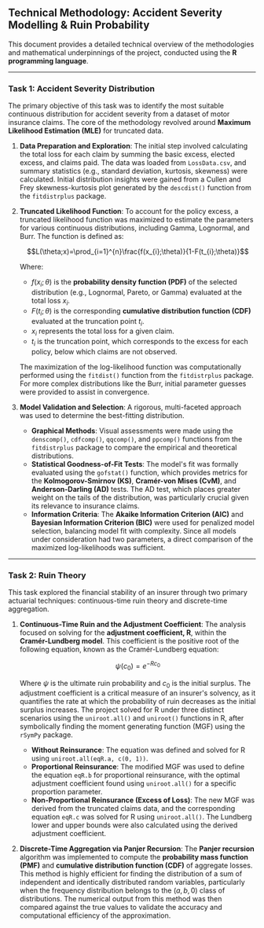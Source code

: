 ## **Technical Methodology: Accident Severity Modelling & Ruin Probability**

This document provides a detailed technical overview of the methodologies and mathematical underpinnings of the project, conducted using the **R programming language**.

---

### Task 1: Accident Severity Distribution

The primary objective of this task was to identify the most suitable continuous distribution for accident severity from a dataset of motor insurance claims. The core of the methodology revolved around **Maximum Likelihood Estimation (MLE)** for truncated data.

1.  **Data Preparation and Exploration**: The initial step involved calculating the total loss for each claim by summing the basic excess, elected excess, and claims paid. The data was loaded from `LossData.csv`, and summary statistics (e.g., standard deviation, kurtosis, skewness) were calculated. Initial distribution insights were gained from a Cullen and Frey skewness-kurtosis plot generated by the `descdist()` function from the `fitdistrplus` package.

2.  **Truncated Likelihood Function**: To account for the policy excess, a truncated likelihood function was maximized to estimate the parameters for various continuous distributions, including Gamma, Lognormal, and Burr. The function is defined as:

    $$L(\theta;x)=\prod_{i=1}^{n}\frac{f(x_{i};\theta)}{1-F(t_{i};\theta)}$$

    Where:
    * $f(x_{i};\theta)$ is the **probability density function (PDF)** of the selected distribution (e.g., Lognormal, Pareto, or Gamma) evaluated at the total loss $x_i$.
    * $F(t_{i};\theta)$ is the corresponding **cumulative distribution function (CDF)** evaluated at the truncation point $t_i$.
    * $x_i$ represents the total loss for a given claim.
    * $t_i$ is the truncation point, which corresponds to the excess for each policy, below which claims are not observed.

    The maximization of the log-likelihood function was computationally performed using the `fitdist()` function from the `fitdistrplus` package. For more complex distributions like the Burr, initial parameter guesses were provided to assist in convergence.

3.  **Model Validation and Selection**: A rigorous, multi-faceted approach was used to determine the best-fitting distribution.
    * **Graphical Methods**: Visual assessments were made using the `denscomp()`, `cdfcomp()`, `qqcomp()`, and `ppcomp()` functions from the `fitdistrplus` package to compare the empirical and theoretical distributions.
    * **Statistical Goodness-of-Fit Tests**: The model's fit was formally evaluated using the `gofstat()` function, which provides metrics for the **Kolmogorov-Smirnov (KS)**, **Cramér-von Mises (CvM)**, and **Anderson-Darling (AD)** tests. The AD test, which places greater weight on the tails of the distribution, was particularly crucial given its relevance to insurance claims.
    * **Information Criteria**: The **Akaike Information Criterion (AIC)** and **Bayesian Information Criterion (BIC)** were used for penalized model selection, balancing model fit with complexity. Since all models under consideration had two parameters, a direct comparison of the maximized log-likelihoods was sufficient.

---

### Task 2: Ruin Theory

This task explored the financial stability of an insurer through two primary actuarial techniques: continuous-time ruin theory and discrete-time aggregation.

1.  **Continuous-Time Ruin and the Adjustment Coefficient**: The analysis focused on solving for the **adjustment coefficient, R**, within the **Cramér-Lundberg model**. This coefficient is the positive root of the following equation, known as the Cramér-Lundberg equation:

    $$\psi(c_0)=e^{-R c_0}$$

    Where $\psi$ is the ultimate ruin probability and $c_0$ is the initial surplus. The adjustment coefficient is a critical measure of an insurer's solvency, as it quantifies the rate at which the probability of ruin decreases as the initial surplus increases. The project solved for R under three distinct scenarios using the `uniroot.all()` and `uniroot()` functions in R, after symbolically finding the moment generating function (MGF) using the `rSymPy` package.

    * **Without Reinsurance**: The equation was defined and solved for R using `uniroot.all(eqR.a, c(0, 1))`.
    * **Proportional Reinsurance**: The modified MGF was used to define the equation `eqR.b` for proportional reinsurance, with the optimal adjustment coefficient found using `uniroot.all()` for a specific proportion parameter.
    * **Non-Proportional Reinsurance (Excess of Loss)**: The new MGF was derived from the truncated claims data, and the corresponding equation `eqR.c` was solved for R using `uniroot.all()`. The Lundberg lower and upper bounds were also calculated using the derived adjustment coefficient.

2.  **Discrete-Time Aggregation via Panjer Recursion**: The **Panjer recursion** algorithm was implemented to compute the **probability mass function (PMF)** and **cumulative distribution function (CDF)** of aggregate losses. This method is highly efficient for finding the distribution of a sum of independent and identically distributed random variables, particularly when the frequency distribution belongs to the $(a,b,0)$ class of distributions. The numerical output from this method was then compared against the true values to validate the accuracy and computational efficiency of the approximation.